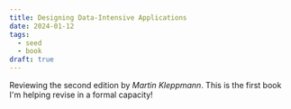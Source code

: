 ```yaml
---
title: Designing Data-Intensive Applications
date: 2024-01-12
tags:
  - seed
  - book
draft: true
---
```



Reviewing the second edition by *Martin Kleppmann*. This is the first book I'm helping revise in a formal capacity!

## 